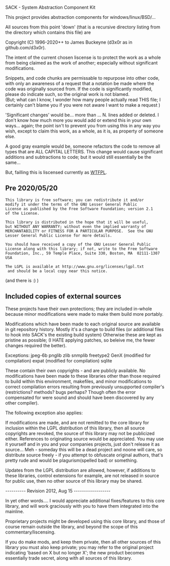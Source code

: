 SACK - System Abstraction Component Kit

This project provides abstraction components for windows/linux/BSD/...

All sources from this point 'down' (that is a recursive directory 
listing from the directory which contains this file) are 

Copyright (C) 1996-2020++ to James Buckeyne (d3x0r as in github.com/d3x0r). 

The intent of the current chosen liscense is to protect the work as a whole
from being claimed as the work of another; especially without significant
modifications.

Snippets, and code chunks are permissable to repurpose into other code,
with only an awareness of a request that a notation be made where the 
code was originally sourced from.  If the code is significantly 
modified, please do indicate such, so the original work is not blamed.  
(But; what can I know, I wonder how many people actually read THIS file;
I certainly can't blame you if you were not aware I want to make a request )

'Significant changes' would be... more than ... N.  lines added or deleted.
I don't know how much more you would add or extend this in your own ways...
again; the point isn't to prevent you from using this in any way you wish, 
except to claim this work, as a whole, as it is, as property of someone else.

A good gray example would be, someone refactors the code to remove all
types that are ALL CAPITAL LETTERS.  This change would cause significant
additions and subtractions to code; but it would still essentially be the same...

But, failling  this is liscensed currently as [WTFPL](WTFPL.md).


## Pre 2020/05/20
    This library is free software; you can redistribute it and/or
    modify it under the terms of the GNU Lesser General Public
    License as published by the Free Software Foundation; version 2.1
    of the License.

    This library is distributed in the hope that it will be useful,
    but WITHOUT ANY WARRANTY; without even the implied warranty of
    MERCHANTABILITY or FITNESS FOR A PARTICULAR PURPOSE.  See the GNU
    Lesser General Public License for more details.

    You should have received a copy of the GNU Lesser General Public
    License along with this library; if not, write to the Free Software
    Foundation, Inc., 59 Temple Place, Suite 330, Boston, MA  02111-1307  USA

    The LGPL is available at http://www.gnu.org/licenses/lgpl.txt
	 and should be a local copy near this notice.
(and there is :) )

## Included copies of external sources

These projects have their own protections; they are included in-whole
because minor modifications were made to make them build more portably.

Modifications which have been made to each original source are available
in git repository history.  Mostly it's a change to build files (or additional
files to hook into SACK's the existing build system)  Otherwise these are kept
as pristine as possible; (I HATE applying patches, so beleive me, the fewer changes
required the better).

Exceptions: 
   jpeg-6b
   pnglib
   zlib
   snmplib 
   freetype2
   GenX (modified for compilation)
   expat (modified for compilation)
   sqlite
   
   These contain their own copyrights - and are publicly available.
   No modifications have been made to these libraries other 
   than those required to build within this environment, makefiles, 
   and minor modifications to correct compilation errors resulting
   from previously unsupported compiler's (restrictions? methods?
   bugs perhaps?  Though often the error compensated for were sound
   and should have been discovered by any other compiler).
   
   
The following exception also applies:

If modifications are made, and are not remitted to the core library for 
inclusion within the LGPL distribution of this library, then all source 
copyrights are revoked, the source of this library may not be publicized either.
References to originating source would be appreciated.  You may use it
yourself and in you and your companies projects, just don't release it as source... 
Meh - someday this will be a dead project and noone will care, so distribute
source freely - if you attempt to obfuscate original authors, that's pretty rude
and would be plagurism(spelled bad) or something.

Updates from the LGPL distribution are allowed, however, if additions to these
libraries, control extensions for example, are not released in source for public 
use, then no other source of this library may be shared.

---------- Revision 2012, Aug 15 ------------------

In yet other words.... I would appreciate additional fixes/features to this core library, 
and will work graciously with you to have them integrated into the mainline.

Proprietary projects might be developed using this core library, and those of course
remain outside the library, and beyond the scope of this commentary/liscensing.

If you do make mods, and keep them private, then all other
sources of this library you must also keep private; you may refer to the original
project indicating 'based on X but no longer X'; the new product becomes essentially
trade secret, along with all sources of this library.


<change>
